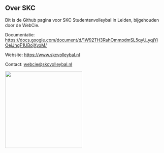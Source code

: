 ## Over SKC

Dit is de Github pagina voor SKC Studentenvolleybal in Leiden, bijgehouden door de WebCie. 

Documentatie: https://docs.google.com/document/d/1W92TH3RahOmmpdmSL5qyU_yqjYiOejJhgF1UBojXyxM/ 

Website: https://www.skcvolleybal.nl

Contact: webcie@skcvolleybal.nl

<img src="https://user-images.githubusercontent.com/15709987/217531028-25c54d03-2cec-41ed-852d-905d3420ca7b.png" width="250">
